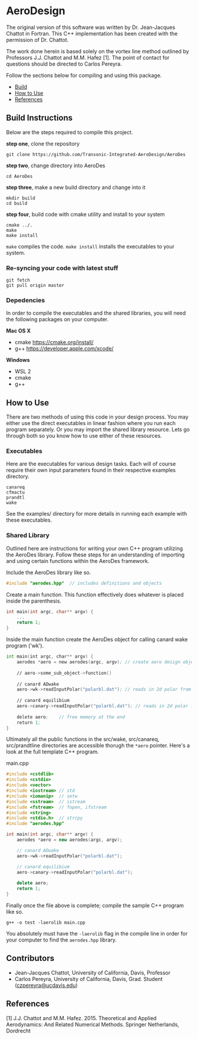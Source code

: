 # AeroDesign
The original version of this software was written by Dr. Jean-Jacques Chattot in Fortran.  This C++ implementation has been created with the permission of Dr. Chattot.

The work done herein is based solely on the vortex line method outlined by Professors J.J. Chattot and M.M. Hafez [1].
The point of contact for questions should be directed to Carlos Pereyra.

Follow the sections below for compiling and using this package.

* [Build](#Build)
* [How to Use](#Usage)
* [References](#References)
## <a name="Build"></a> Build Instructions

Below are the steps required to compile this project.

**step one**, clone the repository
```
git clone https://github.com/Transonic-Integrated-AeroDesign/AeroDes
```

**step two**, change directory into AeroDes
```
cd AeroDes
```

**step three**, make a new build directory and change into it
```
mkdir build 
cd build
```

**step four**, build code with cmake utility and install to your system
```
cmake ../.
make
make install
```

```make``` compiles the code. ```make install``` installs the executables to your system.

### Re-syncing your code with latest stuff
```
git fetch
git pull origin master
```

### Depedencies

In order to compile the executables and the shared libraries, you will need the following packages on your computer.

**Mac OS X**
* cmake https://cmake.org/install/
* g++ https://developer.apple.com/xcode/
  
**Windows**
* WSL 2
* cmake
* g++

## <a name="Usage"></a> How to Use

There are two methods of using this code in your design process. You may either use the direct executables in linear fashion where you run each program separately. Or you may import the shared library resource. Lets go through both so you know how to use either of these resources.

### Executables

Here are the executables for various design tasks. Each will of course require their own input parameters found in their 
respective examples directory. 

```
canareq
cfmactu
prandtl
wake
```

See the examples/ directory for more details in running each example with these
executables.

### Shared Library

Outlined here are instructions for writing your own C++ program 
utilizing the AeroDes library. Follow these steps for an understanding of importing and using certain functions within the AeroDes framework.

Include the AeroDes library like so.
```c++
#include "aerodes.hpp"  // includes definitions and objects
```

Create a main function. This function effectively does whatever is placed inside the parenthesis.
```c++
int main(int argc, char** argv) {
    ...
    return 1;
}
```

Inside the main function create the AeroDes object for calling canard wake program ('wk').
```asm
int main(int argc, char** argv) {
    aerodes *aero = new aerodes(argc, argv); // create aero design object
    
    // aero->some_sub_object->function()
    
    // canard ADwake
    aero->wk->readInputPolar("polarbl.dat"); // reads in 2d polar from xfoil
    
    // canard equilibium
    aero->canary->readInputPolar("polarbl.dat"); // reads in 2d polar from xfoil
    
    delete aero;    // free memory at the end
    return 1;
}
```
Ultimately all the public functions in the src/wake, src/canareq, src/prandtline directories are accessible thorugh the ```*aero``` pointer.
Here's a look at the full template C++ program.

main.cpp
```c++
#include <cstdlib>
#include <cstdio>
#include <vector>
#include <iostream> // std
#include <iomanip>  // setw
#include <sstream>  // istream
#include <fstream>  // fopen, ifstream
#include <string>
#include <stdio.h>  // strcpy
#include "aerodes.hpp"

int main(int argc, char** argv) {
    aerodes *aero = new aerodes(argc, argv);

    // canard ADwake
    aero->wk->readInputPolar("polarbl.dat");

    // canard equilibium
    aero->canary->readInputPolar("polarbl.dat");
    
    delete aero;
    return 1;
}

```

Finally once the file above is complete; compile the sample C++ program like so.

```g++ -o test -laerolib main.cpp```

You absolutely must have the ```-laerolib``` flag in the compile line in order for your computer to find the ```aerodes.hpp``` library.

## Contributors
* Jean-Jacques Chattot, University of California, Davis, Professor
* Carlos Pereyra, University of California, Davis, Grad. Student (czpereyra@ucdavis.edu)

## <a name="References"></a> References

[1] J.J. Chattot and M.M. Hafez. 2015. Theoretical and Applied Aerodynamics: And Related Numerical Methods.
Springer Netherlands, Dordrecht
